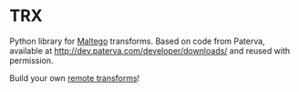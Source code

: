 # TRX

Python library for [Maltego](https://paterva.com/web7/) transforms. Based on code from Paterva, available at http://dev.paterva.com/developer/downloads/ and reused with permission.

Build your own [remote transforms](https://docs.paterva.com/en/developer-portal/tds-transforms/trx-transform-library-guide/)!
